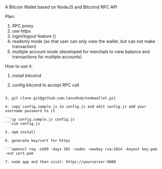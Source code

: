 A Bitcoin Wallet based on NodeJS and Bitcoind RPC API

Plan:

1. RPC proxy
2. use https
3. login/logout feature ()
4. readonly mode (so that user can only view the wallet, but can not make transaction)
5. multiple account mode (developed for merchats to view balance and transactions for multiple accounts)


How to use it:

1. install bitcoind

2. config bitcond to accept RPC call

```vim ~/.bitcoin/bitcoin.conf

3. git clone git@github.com:lancehub/nodewallet.git

4. copy config.sample.js to config.js and edit config.js add your username password to it

```cp config.sample.js config.js
```vim config.js

5. npm install

6. generate key/cert for https

```openssl req -x509 -days 365 -nodes -newkey rsa:1024 -keyout key.pem -out cert.pem

7. node app and then visit: https://yourserver:9000